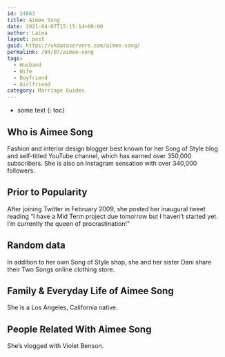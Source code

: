 ```yaml
---
id: 14663
title: Aimee Song
date: 2021-04-07T15:15:14+00:00
author: Laima
layout: post
guid: https://ukdataservers.com/aimee-song/
permalink: /04/07/aimee-song
tags:
  - Husband
  - Wife
  - Boyfriend
  - Girlfriend
category: Marriage Guides
---
```


* some text
{: toc}


## Who is Aimee Song
                  
                  
                  
Fashion and interior design blogger best known for her Song of Style blog and self-titled YouTube channel, which has earned over 350,000 subscribers. She is also an Instagram sensation with over 340,000 followers. 
                  
              
            
              
            
                
                
                
## Prior to Popularity
                  
                  
                  
After joining Twitter in February 2009, she posted her inaugural tweet reading &#8220;I have a Mid Term project due tomorrow but I haven&#8217;t started yet. I&#8217;m currently the queen of procrastination!&#8221; 
                  
              
            
              
            
                
                
                
## Random data
                  
                  
                  
In addition to her own Song of Style shop, she and her sister Dani share their Two Songs online clothing store. 
                  
              
            
              
            
                
                
                
## Family & Everyday Life of Aimee Song
                  
                  
                  
She is a Los Angeles, California native. 
                  
              
            
              
            
                
                
                
## People Related With Aimee Song
                  
                  
                  
She&#8217;s vlogged with Violet Benson. 
                  
              
            
              
            
                
              
            
              
              
            
            
              
            
          
          
          